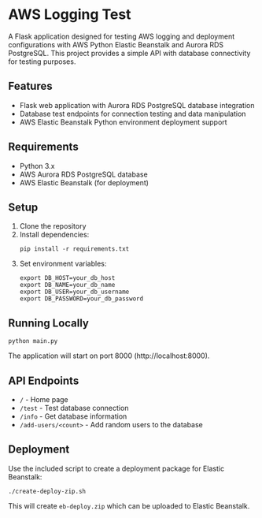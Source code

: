 # AWS Logging Test

A Flask application designed for testing AWS logging and deployment configurations with AWS Python Elastic Beanstalk and Aurora RDS PostgreSQL. This project provides a simple API with database connectivity for testing purposes.

## Features

-   Flask web application with Aurora RDS PostgreSQL database integration
-   Database test endpoints for connection testing and data manipulation
-   AWS Elastic Beanstalk Python environment deployment support

## Requirements

-   Python 3.x
-   AWS Aurora RDS PostgreSQL database
-   AWS Elastic Beanstalk (for deployment)

## Setup

1. Clone the repository
2. Install dependencies:
    ```
    pip install -r requirements.txt
    ```
3. Set environment variables:
    ```
    export DB_HOST=your_db_host
    export DB_NAME=your_db_name
    export DB_USER=your_db_username
    export DB_PASSWORD=your_db_password
    ```

## Running Locally

```
python main.py
```

The application will start on port 8000 (http://localhost:8000).

## API Endpoints

-   `/` - Home page
-   `/test` - Test database connection
-   `/info` - Get database information
-   `/add-users/<count>` - Add random users to the database

## Deployment

Use the included script to create a deployment package for Elastic Beanstalk:

```
./create-deploy-zip.sh
```

This will create `eb-deploy.zip` which can be uploaded to Elastic Beanstalk.
